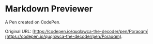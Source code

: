 # Markdown Previewer

A Pen created on CodePen.

Original URL: [https://codepen.io/quqlxwca-the-decoder/pen/Poraoqm](https://codepen.io/quqlxwca-the-decoder/pen/Poraoqm).

